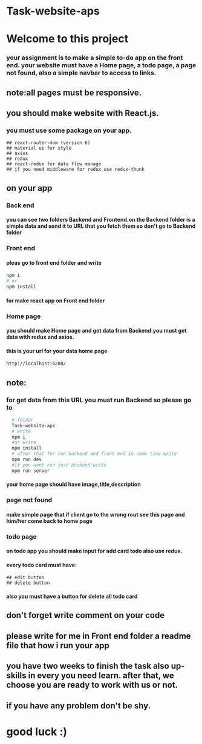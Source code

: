 # Task-website-aps

# Welcome to this project

### your assignment is to make a simple to-do app on the front end. your website must have a Home page, a todo page, a page not found, also a simple navbar to access to links.

## note:all pages must be responsive.

## you should make website with React.js.

### you must use some package on your app.

    ## react-router-dom (version 6)
    ## material ui for style
    ## axios
    ## redux
    ## react-redux for data flow manage
    ## if you need middleware for redux use redux-thunk

## on your app

### Back end

#### you can see two folders **Backend** and **Frontend**.on the Backend folder is a simple data and send it to URL that you fetch them so don't go to **Backend folder**

### Front end

#### pleas go to front end folder and write

```bash
npm i
# or 
npm install
```

#### for make react app on Front end folder

### Home page

#### you should make Home page and get data from Backend.you must get data with **redux** and **axios**.

#### this is your url for your **data home page**

```bash
http://localhost:6200/
```

## note:

### for get data from this URL you must run Backend so please go to

```bash
  # folder
  Task-website-aps
  # write
  npm i
  #or write
  npm install
  # after that for run backend and front end in same time write
  npm run dev
  #if you want run just backend write
  npm run server
```

#### your home page should have **image**,**title**,**description**

### page not found
#### make simple page that if client go to the wrong rout see this page and him/her come back to home page
### todo page

#### on todo app you should make input for add card todo also use **redux**.

#### every todo card must have:

    ## edit button
    ## delete button

#### also you must have a button for delete all todo card

## don't forget write comment on your code
## please write for me in Front end folder a readme file that how i run your app
## you have two weeks to finish the task also up-skills in every you need learn. after that, we choose you are ready to work with us or not.
## if you have any problem don't be shy.
# good luck :)

